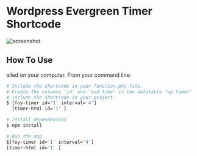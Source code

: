# Wordpress Evergreen Timer Shortcode

![screenshot](https://raw.githubusercontent.com/amitmerchant1990/electron-markdownify/master/app/img/markdownify.gif)

 

## How To Use

 alled on your computer. From your command line:

```bash
# Include the shortcode in your function.php file.
# Create the columns 'id' and 'end time' in the datatable 'wp_timer' 
# include the shortcode in your project.
$ [foy-timer id='1' interval='4']
  [timer-html id='1' ]

# Install dependencies
$ npm install

# Run the app
$[foy-timer id='1' interval='4']
[timer-html id='1' ]
```

 
